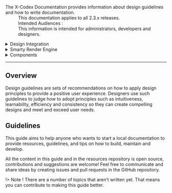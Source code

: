 <dl>
  <dt>The X-Codex Documentation provides information about design guidelines and how to write documentation.</dt>
  <dd><span class="iconify" data-icon="mdi:cube-scan" data-width="18px" data-height="18px"></span> This documentation applies to all 2.3.x releases.</dd>
  <dd><span class="iconify" data-icon="mdi:account-multiple" data-width="18px" data-height="18px"></span> Intended Audiences :</dd>
  <dd>This information is intended for administrators, developers and designers.</dd>
</dl>

<details>
<summary style="cursor: pointer;">Design Integration</summary>

- Framework Agnostic
- Theme and Templates
- Frontend Theme Design
- Admin Theme Panel and Dashboard

</details>

<details>
<summary style="cursor: pointer;">Smarty Render Engine</summary>

- Smarty Template Engine
- Module Render
- Theme & Templates
- Customization
- Personalization

</details>

<details>
<summary style="cursor: pointer;">Components</summary>

- Single File Component
- Preload - add-on, extension, plugin
- Folder Structure
- Modules Templates

</details>

-----
## Overview

Design guidelines are sets of recommendations on how to apply design principles to provide a positive user experience. Designers use such guidelines to judge how to adopt principles such as intuitiveness, learnability, efficiency and consistency so they can create compelling designs and meet and exceed user needs.

## Guidelines

This guide aims to help anyone who wants to start a local documentation to provide resources, guidelines, and tips on how to build, maintain and develop.

All the content in this guide and in the resources repository is open source, contributions and suggestions are welcome! Feel free to communicate and share ideas by creating issues and pull requests in the GitHub repository.

!> Note ! There are a number of topics that aren’t written yet. That means you can contribute to making this guide better.
